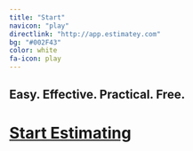 ```yaml
---
title: "Start"
navicon: "play"
directlink: "http://app.estimatey.com"
bg: "#002F43"
color: white
fa-icon: play
---
```


## Easy. Effective. Practical. **Free.**

# **[Start Estimating](http://app.estimatey.com)**